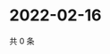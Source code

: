 # 2022-02-16

共 0 条

<!-- BEGIN WEIBO -->
<!-- 最后更新时间 Wed Feb 16 2022 20:22:46 GMT+0800 (China Standard Time) -->

<!-- END WEIBO -->
